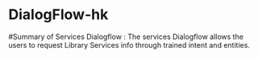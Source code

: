 # DialogFlow-hk
#Summary of Services Dialogflow : 
The services Dialogflow allows the users to request Library Services info through trained intent and entities. 
